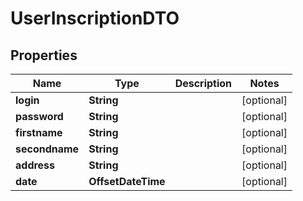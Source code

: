 

# UserInscriptionDTO


## Properties

| Name | Type | Description | Notes |
|------------ | ------------- | ------------- | -------------|
|**login** | **String** |  |  [optional] |
|**password** | **String** |  |  [optional] |
|**firstname** | **String** |  |  [optional] |
|**secondname** | **String** |  |  [optional] |
|**address** | **String** |  |  [optional] |
|**date** | **OffsetDateTime** |  |  [optional] |



